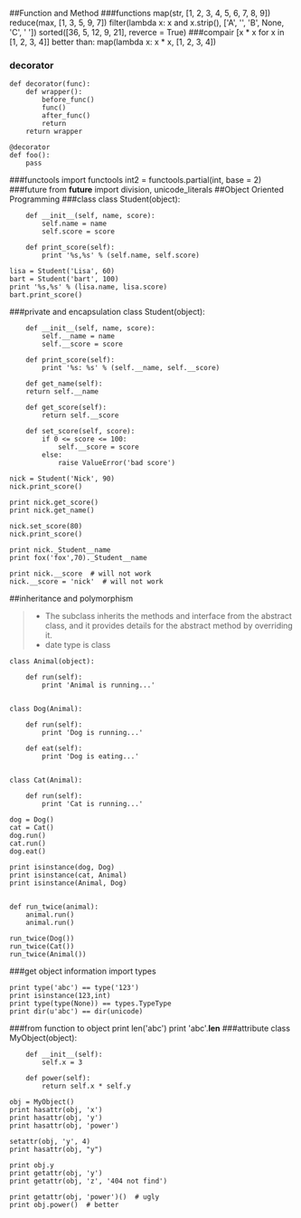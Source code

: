 ##Function and Method
###functions
    map(str, [1, 2, 3, 4, 5, 6, 7, 8, 9])
    reduce(max, [1, 3, 5, 9, 7])
    filter(lambda x: x and x.strip(), ['A', '', 'B', None, 'C', '  '])
    sorted([36, 5, 12, 9, 21], reverce = True)
###compair
    [x * x for x in [1, 2, 3, 4]]
    better than:
    map(lambda x: x * x, [1, 2, 3, 4])

### decorator
    def decorator(func):
        def wrapper():
            before_func()
            func()
            after_func()
            return
        return wrapper

    @decorator
    def foo():
        pass
###functools
    import functools
    int2 = functools.partial(int, base = 2)
###future
    from __future__ import division, unicode_literals
##Object Oriented Programming
###class
    class Student(object):

        def __init__(self, name, score):
            self.name = name
            self.score = score

        def print_score(self):
            print '%s,%s' % (self.name, self.score)

    lisa = Student('Lisa', 60)
    bart = Student('bart', 100)
    print '%s,%s' % (lisa.name, lisa.score)
    bart.print_score()
###private and encapsulation
    class Student(object):

        def __init__(self, name, score):
            self.__name = name
            self.__score = score

        def print_score(self):
            print '%s: %s' % (self.__name, self.__score)

        def get_name(self):
        return self.__name

        def get_score(self):
            return self.__score

        def set_score(self, score):
            if 0 <= score <= 100:
                self.__score = score
            else:
                raise ValueError('bad score')

    nick = Student('Nick', 90)
    nick.print_score()

    print nick.get_score()
    print nick.get_name()

    nick.set_score(80)
    nick.print_score()
    
    print nick._Student__name
    print fox('fox',70)._Student__name

    print nick.__score  # will not work
    nick.__score = 'nick'  # will not work
##inheritance and polymorphism
>*  The subclass inherits the methods and interface from the abstract class, and it provides details for the abstract method by overriding it.
>*  date type is class

    class Animal(object):

        def run(self):
            print 'Animal is running...'


    class Dog(Animal):

        def run(self):
            print 'Dog is running...'

        def eat(self):
            print 'Dog is eating...'


    class Cat(Animal):

        def run(self):
            print 'Cat is running...'

    dog = Dog()
    cat = Cat()
    dog.run()
    cat.run()
    dog.eat()

    print isinstance(dog, Dog)
    print isinstance(cat, Animal)
    print isinstance(Animal, Dog)


    def run_twice(animal):
        animal.run()
        animal.run()

    run_twice(Dog())
    run_twice(Cat())
    run_twice(Animal())
###get object information
    import types

    print type('abc') == type('123')
    print isinstance(123,int)
    print type(type(None)) == types.TypeType
    print dir(u'abc') == dir(unicode)
###from function to object
    print len('abc')
    print 'abc'.__len__
###attribute
    class MyObject(object):

        def __init__(self):
            self.x = 3

        def power(self):
            return self.x * self.y

    obj = MyObject()
    print hasattr(obj, 'x')
    print hasattr(obj, 'y')
    print hasattr(obj, 'power')

    setattr(obj, 'y', 4)
    print hasattr(obj, "y")

    print obj.y
    print getattr(obj, 'y')
    print getattr(obj, 'z', '404 not find')

    print getattr(obj, 'power')()  # ugly
    print obj.power()  # better
